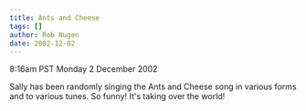 ```yaml
---
title: Ants and Cheese
tags: []
author: Rob Nugen
date: 2002-12-02
---
```


<p class=date>8:16am PST Monday 2 December 2002</p>

<p>Sally has been randomly singing the Ants and Cheese song in various
forms and to various tunes.  So funny!  It's taking over the world!</p>


